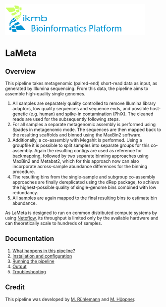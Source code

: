 ![](images/ikmb_bfx_logo.png)

# LaMeta

## Overview

This pipeline takes metagenomic (paired-end) short-read data as input, as generated by Illumina sequencing. From this data, the pipeline aims to assemble high-quality single genomes.

1. All samples are separately quality controlled to remove Illumina library adaptors, low quality sequences and sequence ends, and possible host-genetic 
(e.g. human) and spike-in contamination (PhiX). The cleaned reads are used for the subsequently following steps.
2. For all samples a separate metagenomic assembly is performed using Spades in metagenomic mode. The sequences are then mapped back to the resulting 
scaffolds and binned using the MaxBin2 software.
3. Additionally, a co-assembly with Megahit is performed. Using a groupfile it is possible to split samples into separate groups for this co-assembly. 
Again the resulting contigs are used as reference for backmapping, followed by two separate binning approaches using MaxBin2 and Metabat2, which for this 
approach now can also incorporate across-sample abundance differences for the binning procedure.
4. The resulting bins from the single-sample and subgroup co-assembly approaches are finally dereplicated using the dRep package, to achieve the 
highest-possible quality of single-genome bins combined with low redundancy.
5. All samples are again mapped to the final resulting bins to estimate bin abundance.

As LaMeta is designed to run on common distributed compute systems by using [Netxflow](https://www.nextflow.io), its throughput is limited only by 
the available hardware and can theoretically scale to hundreds of samples. 

## Documentation

1. [What happens in this pipeline?](docs/pipeline.md)
2. [Installation and configuration](docs/installation.md)
3. [Running the pipeline](docs/usage.md)
4. [Output](docs/output.md)
5. [Troubleshooting](docs/troubleshooting.md)

## Credit

This pipeline was developed by [M. Rühlemann](https://github.com/mruehlemann) and [M. Höppner](https://github.com/marchoeppner). 
